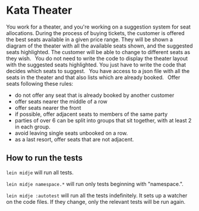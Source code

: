 Kata Theater
============

You work for a theater, and you're working on a suggestion system 
for seat allocations. During the process of buying tickets,
the customer is offered the best seats available in a given
price range. They will be shown a diagram of the theater with
all the available seats shown, and the suggested seats highlighted.
The customer will be able to change to different seats as they wish.
 
You do not need to write the code to display the theater layout
with the suggested seats highlighted. You just have to write the
code that decides which seats to suggest.
 
You have access to a json file with all the seats in the theater
and that also lists which are already booked.
 
Offer seats following these rules:
 
 - do not offer any seat that is already booked by another customer
 - offer seats nearer the middle of a row
 - offer seats nearer the front
 - if possible, offer adjacent seats to members of the same party
 - parties of over 6 can be split into groups that sit together,
with at least 2 in each group.
 - avoid leaving single seats unbooked on a row.
 - as a last resort, offer seats that are not adjacent.

## How to run the tests

`lein midje` will run all tests.

`lein midje namespace.*` will run only tests beginning with "namespace.".

`lein midje :autotest` will run all the tests indefinitely. It sets up a
watcher on the code files. If they change, only the relevant tests will be
run again.
